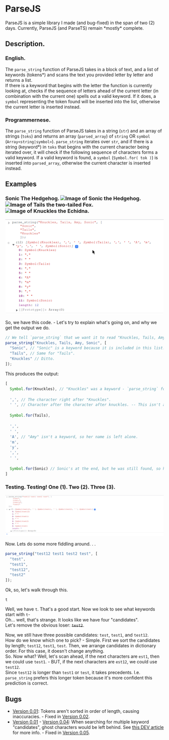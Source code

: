 # ParseJS
ParseJS is a simple library I made (and bug-fixed) in the span of two (2) days.
Currently, ParseJS (and ParseTS) remain \*mostly\* complete.



## Description.
### English.
The `parse_string` function of ParseJS takes in a block of text, and a list of keywords (tokens\*) and scans the text you provided letter by letter and returns a list.  
If there is a keyword that begins with the letter the function is currently looking at,  checks if the sequence of letters ahead of the current letter (in combination with the current one) spells out a valid keyword.   If it does, a `symbol` representing the token found will be inserted into the list, otherwise the current letter is inserted instead.



### Programmernese.
The `parse_string` function of ParseJS takes in a string (`str`) and an array of strings (`toks`) and returns an array (`parsed_array`) of `string` OR `symbol` (`Array<string|symbol>`).
`parse_string` iterates over `str`, and if there is a string (keyword\*) in `toks` that begins with the current character being iterated over, it will check if the following sequence of characters forms a valid keyword.
If a valid keyword is found, a `symbol` (`Symbol.for( tok )`) is inserted into `parsed_array`, otherwise the current character is inserted instead.



## Examples
### Sonic The Hedgehog. <img alt="Image of Sonic the Hedgehog." src="https://vignette3.wikia.nocookie.net/iwbtb/images/2/26/Sonic_Sprite.png/revision/latest?cb=20140605232648" width="42" height="60"/><img alt="Image of Tails the two-tailed Fox." src="https://vignette.wikia.nocookie.net/animal-jam-clans-1/images/7/7a/Tails_flying_sprite(1).gif/revision/latest?cb=20170901164051" width="42" height="60"/><img alt="Image of Knuckles the Echidna." src="https://vignette.wikia.nocookie.net/exenightmare/images/9/9f/Knuxsprite.png/revision/latest/scale-to-width-down/310?cb=20180714012135" width="42" height="60"/>
![A `parse_string` test that uses Sonic characters as tokens. - `example.png`](./example.png)

So, we have this code. - Let's try to explain what's going on, and why we get the output we do.
```javascript
// We tell `parse_string` that we want it to read "Knuckles, Tails, Amy, Sonic", but only search for "Sonic", "Tails", "Knuckles".
parse_string("Knuckles, Tails, Amy, Sonic", [
  "Sonic", // "Sonic" is a keyword because it is included in this list.
  "Tails", // Same for "Tails".
  "Knuckles" // Ditto.
]);
```
This produces the output:
```javascript
[
  Symbol.for(Knuckles), // "Knuckles" was a keyword - `parse_string` found "Knuckles".
  
  ',', // The character right after "Knuckles".
  ' ', // Character after the character after knuckles. -- This isn't a keyword, so it's left alone.
  
  Symbol.for(Tails),
  
  ',',
  ' ',
  'A', // "Amy" isn't a keyword, so her name is left alone.
  'm',
  'y',
  ',',
  ' ',
  
  Symbol.for(Sonic) // Sonic's at the end, but he was still found, so his name is "tokenized".
]
```

### Testing. Testing! One (1). Two (2). Three (3).
![A `parse_string` test that uses keywords that are variants of each other. - `example2.png`](./example2.png)

Now. Lets do some more fiddling around. . .
```javascript
parse_string("test12 test1 test2 test", [
  "test",
  "test1",
  "test12",
  "test2"
]);
```
Ok, so, let's walk through this.
```
t
```
Well, we have `t`. That's a good start. Now we look to see what keywords start with `t`-  
Oh... well, that's strange. It looks like we have four "candidates".  
Let's remove the obvious loser: ~~`test2`~~.

Now, we still have three possible candidates: `test`, `test1`, and `test12`.  
How do we know which one to pick? - Simple. First we sort the candidates by length; `test12`, `test1`, `test`.
Then, we arrange candidates in dictionary order. For this case, it doesn't change anything.  
So. Now what? Well, let's scan ahead, if the next characters are `est1`, then we could use `test1`. - BUT, if  the next characters are `est12`, we could use `test12`.  
Since `test12` is longer than `test1` or `test`, it takes precedents. I.e. `parse_string` prefers this longer token because it's more confident this prediction is correct.



## Bugs
 - [Version 0.01](https://github.com/CalinZBaenen/ParseJS/commit/2c45829fad3271c238963d8e3ec441b5df2144e6): Tokens aren't sorted in order of length, causing inaccuracies. - Fixed in [Version 0.02](https://github.com/CalinZBaenen/ParseJS/commit/7f9878e6f14daef1492ece3121b4e8f4ac6848fa).
 - [Version 0.01](https://github.com/CalinZBaenen/ParseJS/commit/2c45829fad3271c238963d8e3ec441b5df2144e6) \- [Version 0.04](https://github.com/CalinZBaenen/ParseJS/commit/81fb910d8a979881e2c3a762f0135d1922b092f9): When searching for multiple keyword "candidates", ghost characters would be left behind. See [this DEV article](https://dev.to/baenencalin/critical-update-for-parsejsparsets-4mpf) for more info. - Fixed in [Version 0.05](https://github.com/CalinZBaenen/ParseJS/commit/78ec5f7e7addeab9d9eca7c64be6b54025360d57).
